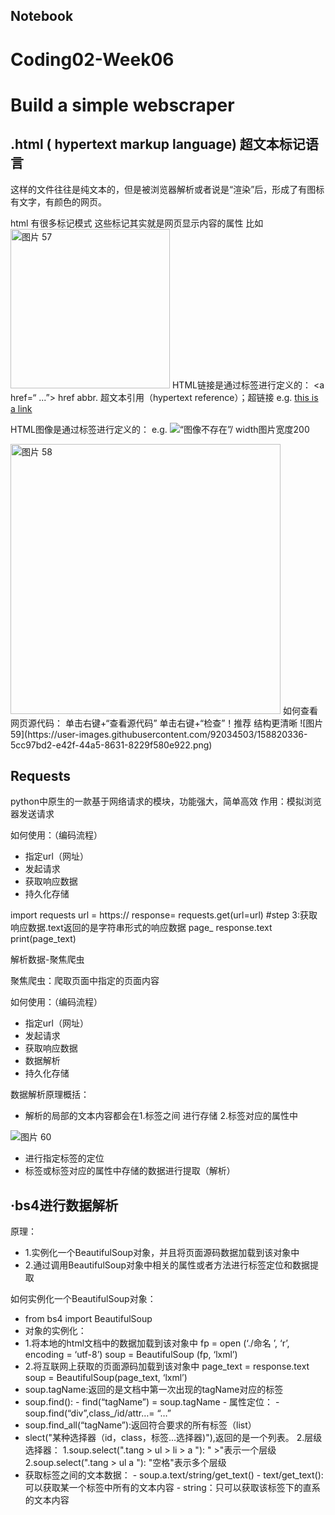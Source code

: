 ## Notebook
# Coding02-Week06
# Build a simple webscraper

## .html ( hypertext markup language) 超文本标记语言
这样的文件往往是纯文本的，但是被浏览器解析或者说是“渲染”后，形成了有图标有文字，有颜色的网页。


html 有很多标记模式 这些标记其实就是网页显示内容的属性
比如
<img width="255" alt="图片 57" src="https://user-images.githubusercontent.com/92034503/158820140-824b4bff-d6c2-45cd-88d2-db90cce92b50.png">
HTML链接是通过<a>标签进行定义的：
<a href=“ ...”> 
href abbr. 超文本引用（hypertext reference）；超链接
e.g. 
<a href= “一个网址链接”> this is a link</a>

HTML图像是通过<img>标签进行定义的：
e.g.
<img src=“本地或网图都可” width= “200” alt=“图像不存在”/>
 width图片宽度200

<img width="432" alt="图片 58" src="https://user-images.githubusercontent.com/92034503/158820251-3cfa061c-80d6-41a5-be43-763f6f95f5f3.png">
如何查看网页源代码：
单击右键+“查看源代码”
单击右键+“检查”！推荐 结构更清晰
![图片 59](https://user-images.githubusercontent.com/92034503/158820336-5cc97bd2-e42f-44a5-8631-8229f580e922.png)

## Requests
  
python中原生的一款基于网络请求的模块，功能强大，简单高效
作用：模拟浏览器发送请求

如何使用：（编码流程）
  - 指定url（网址）
  - 发起请求
  - 获取响应数据
  - 持久化存储

import requests
url = https://
response= requests.get(url=url)
#step 3:获取响应数据.text返回的是字符串形式的响应数据
page_ response.text
print(page_text)


解析数据-聚焦爬虫

聚焦爬虫：爬取页面中指定的页面内容

如何使用：（编码流程）
  - 指定url（网址）
  - 发起请求
  - 获取响应数据
  - 数据解析
  - 持久化存储
  

数据解析原理概括：
  - 解析的局部的文本内容都会在1.标签之间           进行存储
                          2.标签对应的属性中
  
  ![图片 60](https://user-images.githubusercontent.com/92034503/158820771-b957e722-4076-42a5-a367-78d0c1c58dda.png)
 - 进行指定标签的定位
  - 标签或标签对应的属性中存储的数据进行提取（解析）
                                                               
## ·bs4进行数据解析

原理：
  - 1.实例化一个BeautifulSoup对象，并且将页面源码数据加载到该对象中
  - 2.通过调用BeautifulSoup对象中相关的属性或者方法进行标签定位和数据提取

如何实例化一个BeautifulSoup对象：
  - from bs4 import BeautifulSoup
  - 对象的实例化：
- 1.将本地的html文档中的数据加载到该对象中
    fp = open (‘./命名 ’, ‘r’, encoding = ‘utf-8’)
    soup = BeautifulSoup (fp, ‘lxml’)
- 2.将互联网上获取的页面源码加载到该对象中
    page_text = response.text
    soup = BeautifulSoup(page_text, ‘lxml’)
- soup.tagName:返回的是文档中第一次出现的tagName对应的标签
- soup.find():
       - find(“tagName”) = soup.tagName
       - 属性定位：
             - soup.find(“div”,class_/id/attr…= “…”
- soup.find_all(“tagName”):返回符合要求的所有标签（list）
- slect("某种选择器（id，class，标签...选择器)"),返回的是一个列表。
       2.层级选择器：
                 1.soup.select(".tang > ul > li > a "):   " >"表示一个层级
                 2.soup.select(".tang > ul a "):   "空格"表示多个层级
- 获取标签之间的文本数据：
       - soup.a.text/string/get_text()
       - text/get_text():可以获取某一个标签中所有的文本内容
       - string：只可以获取该标签下的直系的文本内容
